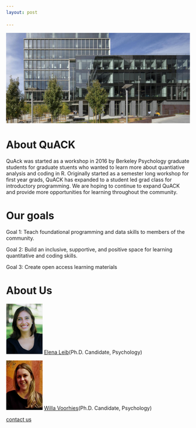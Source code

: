 ```yaml
---
layout: post

---
```

![image](bww-4.jpeg)

# About QuACK
QuAck was started as a workshop in 2016 by Berkeley Psychology graduate students for graduate stuents who wanted to learn more about quantiative analysis and coding in R. Originally started as a semester long workshop for first year grads, QuACK has expanded to a student led grad class for introductory programming. We are hoping to continue to expand QuACK and provide more opportunities for learning throughout the community. 

# Our goals 
Goal 1: Teach foundational programming and data skills to members of the community.

Goal 2: Build an inclusive, supportive, and positive space for learning quantitative and coding skills.

Goal 3: Create open access learning materials 

# About Us
<img src="Elena.png" alt="Elena" width="100"/> [Elena Leib](https://bungelab.berkeley.edu/graduate-students/)(Ph.D. Candidate, Psychology)


<img src="biopic (1).png" alt="Willa" width="100" /> [Willa Voorhies](https://cnl.berkeley.edu/people/willa-voorhies/)(Ph.D. Candidate, Psychology)


[contact us]()
